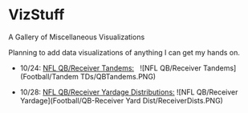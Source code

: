 # VizStuff
A Gallery of Miscellaneous Visualizations

Planning to add data visualizations of anything I can get my hands on.
 - 10/24: [NFL QB/Receiver Tandems:](https://www.reddit.com/r/dataisbeautiful/comments/597pa1/nfl_top_qbreceiver_tandems_oc/)
   ![NFL QB/Receiver Tandems](Football/Tandem TDs/QBTandems.PNG)
   
 - 10/28: [NFL QB/Receiver Yardage Distributions:](http://rpubs.com/mtdickey/QB-WR-Yardage)
   ![NFL QB/Receiver Yardage](Football/QB-Receiver Yard Dist/ReceiverDists.PNG)
